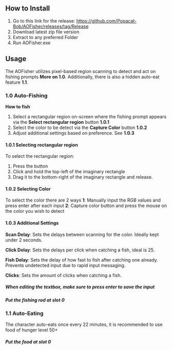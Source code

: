 ## How to Install

1. Go to this link for the release: https://github.com/Popacat-Bob/AOFisher/releases/tag/Release
2. Download latest zip file version
3. Extract to any preferred Folder
4. Run AOFisher.exe

## Usage
The AOFisher utilizes pixel-based region scanning to detect and act on fishing prompts **More on 1.0**. Additionally, there is also a hidden auto-eat feature **1.1**.

### 1.0 Auto-Fishing

**How to fish**
1. Select a rectangular region on-screen where the fishing prompt appears via the **Select rectangular region** button **1.0.1**
2. Select the color to be detect via the **Capture Color** button **1.0.2**
3. Adjust additional settings based on preference. See **1.0.3**

#### 1.0.1 Selecting rectangular region
To select the rectangular region:
1. Press the button
2. Click and hold the top-left of the imaginary rectangle
3. Drag it to the bottom-right of the imaginary rectangle and release.

#### 1.0.2 Selecting Color
To select the color there are 2 ways
**1**: Manually input the RGB values and press enter after each input
**2**: Capture color button and press the mouse on the color you wish to detect

#### 1.0.3 Additional Settings
**Scan Delay**: Sets the delays between scanning for the color. Ideally kept under 2 seconds.

**Click Delay**: Sets the delays per click when catching a fish, ideal is 25.

**Fish Delay**: Sets the delay of how fast to fish after catching one already. Prevents undetected input due to rapid input messaging.

**Clicks**: Sets the amount of clicks when catching a fish.

##### When editing the textbox, make sure to press enter to save the input
##### Put the fishing rod at slot 0

### 1.1 Auto-Eating
The character auto-eats once every 22 minutes, it is recommended to use food of hunger level 50+

##### Put the food at slot 0
